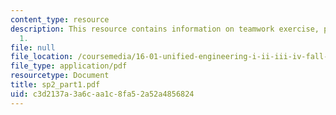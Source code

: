 ```yaml
---
content_type: resource
description: This resource contains information on teamwork exercise, problem set
  1.
file: null
file_location: /coursemedia/16-01-unified-engineering-i-ii-iii-iv-fall-2005-spring-2006/c3d2137a3a6caa1c8fa52a52a4856824_sp2_part1.pdf
file_type: application/pdf
resourcetype: Document
title: sp2_part1.pdf
uid: c3d2137a-3a6c-aa1c-8fa5-2a52a4856824
---
```

